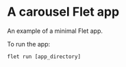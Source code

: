 # A carousel Flet app

An example of a minimal Flet app.

To run the app:

```
flet run [app_directory]
```